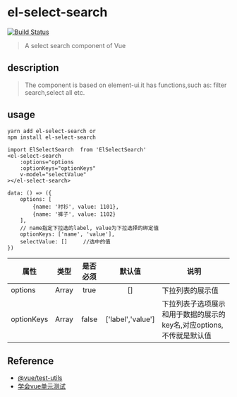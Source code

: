 # el-select-search
[![Build Status](https://travis-ci.org/jealxy/el-select-search.svg?branch=master)](https://travis-ci.org/jealxy/el-select-search)
> A select search component of Vue

## description
> The component is based on element-ui.it has functions,such as: filter search,select all etc.

## usage
```
yarn add el-select-search or
npm install el-select-search
```

```Vue
import ElSelectSearch  from 'ElSelectSearch'
<el-select-search
    :options="options
    :optionKeys="optionKeys"
    v-model="selectValue"
></el-select-search>

data: () => ({
    options: [
        {name: '衬衫', value: 1101},
        {name: '裤子', value: 1102}
    ],
    // name指定下拉选的label, value为下拉选择的绑定值
    optionKeys: ['name', 'value'],
    selectValue: []     //选中的值
})
```
属性|类型|是否必须|默认值|说明
--|:--:|:--:|:--:|--
options|Array|true|[]|下拉列表的展示值
optionKeys|Array|false|['label','value']|下拉列表子选项展示和用于数据的展示的key名,对应options,不传就是默认值

## Reference
- [@vue/test-utils](https://vue-test-utils.vuejs.org/)
- [学会vue单元测试](https://zhuanlan.zhihu.com/p/48758013)